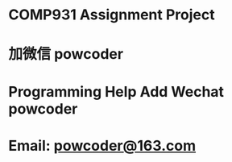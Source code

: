 # COMP931 Assignment Project
# 加微信 powcoder

# Programming Help Add Wechat powcoder

# Email: powcoder@163.com

